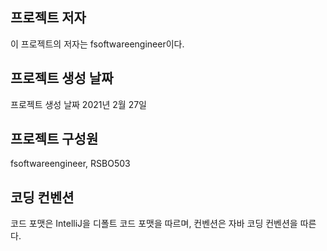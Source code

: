 프로젝트 저자
-
이 프로젝트의 저자는 fsoftwareengineer이다.

프로젝트 생성 날짜
-
프로젝트 생성 날짜 2021년 2월 27일 

프로젝트 구성원
-
fsoftwareengineer, RSBO503

코딩 컨벤션
-
코드 포맷은 IntelliJ을 디폴트 코드 포맷을 따르며, 컨벤션은 자바 코딩 컨벤션을 따른다.
